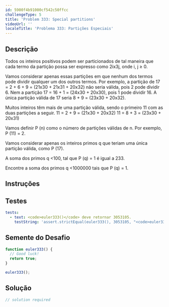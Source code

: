 ```yaml
---
id: 5900f4b91000cf542c50ffcc
challengeType: 5
title: 'Problem 333: Special partitions'
videoUrl: ''
localeTitle: 'Problema 333: Partições Especiais'
---
```


## Descrição
<section id="description"> Todos os inteiros positivos podem ser particionados de tal maneira que cada termo da partição possa ser expresso como 2ix3j, onde i, j ≥ 0. <p> Vamos considerar apenas essas partições em que nenhum dos termos pode dividir qualquer um dos outros termos. Por exemplo, a partição de 17 = 2 + 6 + 9 = (21x30 + 21x31 + 20x32) não seria válida, pois 2 pode dividir 6. Nem a partição 17 = 16 + 1 = (24x30 + 20x30), pois 1 pode dividir 16. A única partição válida de 17 seria 8 + 9 = (23x30 + 20x32). </p><p> Muitos inteiros têm mais de uma partição válida, sendo o primeiro 11 com as duas partições a seguir. 11 = 2 + 9 = (21x30 + 20x32) 11 = 8 + 3 = (23x30 + 20x31) </p><p> Vamos definir P (n) como o número de partições válidas de n. Por exemplo, P (11) = 2. </p><p> Vamos considerar apenas os inteiros primos q que teriam uma única partição válida, como P (17). </p><p> A soma dos primos q &lt;100, tal que P (q) = 1 é igual a 233. </p><p> Encontre a soma dos primos q &lt;1000000 tais que P (q) = 1. </p></section>

## Instruções
<section id="instructions">
</section>

## Testes
<section id='tests'>

```yml
tests:
  - text: <code>euler333()</code> deve retornar 3053105.
    testString: 'assert.strictEqual(euler333(), 3053105, "<code>euler333()</code> should return 3053105.");'

```

</section>

## Semente do Desafio
<section id='challengeSeed'>

<div id='js-seed'>

```js
function euler333() {
  // Good luck!
  return true;
}

euler333();

```

</div>



</section>

## Solução
<section id='solution'>

```js
// solution required
```
</section>
